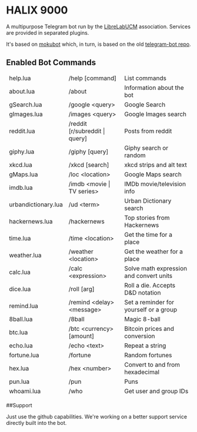 # HALIX 9000

A multipurpose Telegram bot run by the [LibreLabUCM](https://github.com/LibreLabUCM) association. Services are provided in separated plugins.

<!--You can contact it trough its username [@Halix9000Bot](http://telegram.me/Halix9000Bot).-->

It's based on [mokubot](https://github.com/topkecleon/otouto) which, in turn, is based on the old [telegram-bot repo](https://github.com/yagop/telegram-bot/).

## Enabled Bot Commands

<table>
  <thead>
    <tr>
      <td>help.lua</td>
      <td>/help [command]</td>
      <td>List commands</td>
    </tr>
    <tr>
      <td>about.lua</td>
      <td>/about</td>
      <td>Information about the bot</td>
    </tr>
    <tr>
      <td>gSearch.lua</td>
      <td>/google &lt;query&gt;</td>
      <td>Google Search</td>
    </tr>
    <tr>
      <td>gImages.lua</td>
      <td>/images &lt;query&gt;</td>
      <td>Google Images search</td>
    </tr>
    <tr>
      <td>reddit.lua</td>
      <td>/reddit [r/subreddit | query]</td>
      <td>Posts from reddit</td>
    </tr>
    <tr>
      <td>giphy.lua</td>
      <td>/giphy [query]</td>
      <td>Giphy search or random</td>
    </tr>
    <tr>
      <td>xkcd.lua</td>
      <td>/xkcd [search]</td>
      <td>xkcd strips and alt text</td>
    </tr>
    <tr>
      <td>gMaps.lua</td>
      <td>/loc &lt;location&gt;</td>
      <td>Google Maps search</td>
    </tr>
    <tr>
      <td>imdb.lua</td>
      <td>/imdb &lt;movie | TV series&gt;</td>
      <td>IMDb movie/television info</td>
    </tr>
    <tr>
      <td>urbandictionary.lua</td>
      <td>/ud &lt;term&gt;</td>
      <td>Urban Dictionary search</td>
    </tr>
    <tr>
      <td>hackernews.lua</td>
      <td>/hackernews</td>
      <td>Top stories from Hackernews</td>
    </tr>
    <tr>
      <td>time.lua</td>
      <td>/time &lt;location&gt;</td>
      <td>Get the time for a place</td>
    </tr>
    <tr>
      <td>weather.lua</td>
      <td>/weather &lt;location&gt;</td>
      <td>Get the weather for a place</td>
    </tr>
    <tr>
      <td>calc.lua</td>
      <td>/calc &lt;expression&gt;</td>
      <td>Solve math expression and convert units</td>
    </tr>
    <tr>
      <td>dice.lua</td>
      <td>/roll [arg]</td>
      <td>Roll a die. Accepts D&amp;D notation</td>
    </tr>
    <tr>
      <td>remind.lua</td>
      <td>/remind &lt;delay&gt; &lt;message&gt;</td>
      <td>Set a reminder for yourself or a group</td>
    </tr>
    <tr>
      <td>8ball.lua</td>
      <td>/8ball</td>
      <td>Magic 8-ball</td>
    </tr>
    <tr>
      <td>btc.lua</td>
      <td>/btc &lt;currency&gt; [amount]</td>
      <td>Bitcoin prices and conversion</td>
    </tr>
    <tr>
      <td>echo.lua</td>
      <td>/echo &lt;text&gt;</td>
      <td>Repeat a string</td>
    </tr>
    <tr>
      <td>fortune.lua</td>
      <td>/fortune</td>
      <td>Random fortunes</td>
    </tr>
    <tr>
      <td>hex.lua</td>
      <td>/hex &lt;number&gt;</td>
      <td>Convert to and from hexadecimal</td>
    </tr>
    <tr>
      <td>pun.lua</td>
      <td>/pun</td>
      <td>Puns</td>
    </tr>
    <tr>
      <td>whoami.lua</td>
      <td>/who</td>
      <td>Get user and group IDs</td>
    </tr>
  </tbody>
</table>

<!--
##Setup

Requires Lua, lua-socket and lua-sec. [dkjson](http://github.com/LuaDist/dkjson/) is provided. Written for Lua 5.2 but will probably run on 5.3.

You must have a Telegram bot and auth token from the [BotFather](http://telegram.me/botfather) to run this bot. telegram-cli is not required.

###Configuration

To begin, copy config.lua.default to config.lua and add the relevant information.

Most config.lua entries are self-explanatory.

Add your bot API key, and other API keys if desirable.
The plugins which require API keys that are not provided are disabled by default.
The provided Giphy key is the public test key, and is subject to rate limitaton.

The "fortune.lua" plugin requires the fortune program to be installed on the host computer.

"time_offset" is the time difference, in seconds, between your system clock. It is sometimes necessary for accurate output of the time plugin.

"admins" table includes the ID numbers, as integers, of any privileged users. These will have access to the admin plugin and any addition privileged commands.

"people" table is for the personality plugin:
`["55994550"] = "topkecleon"`

ID number must be a string. The second string is the nickname to be given to the identified user when a personality greeting is triggered.

To run:

`lua bot.lua`

-->

##Support

Just use the github capabilities. We're working on a better support service directly built into the bot.

